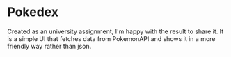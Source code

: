 # Pokedex
Created as an university assignment, I'm happy with the result to share it.
It is a simple UI that fetches data from PokemonAPI and shows it in a more friendly way rather than json.
